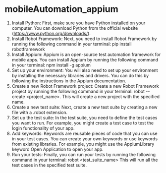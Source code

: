 # mobileAutomation_appium
1. Install Python: First, make sure you have Python installed on your computer. 
You can download Python from the official website (https://www.python.org/downloads/).
2. Install Robot Framework: Next, you need to install Robot Framework by running the following command in your terminal: 
pip install robotframework
3. Install Appium: Appium is an open-source test automation framework for mobile apps. You can install Appium by running the following command in your terminal: 
npm install -g appium
4. Set up your environment: You will also need to set up your environment by installing the necessary libraries and drivers. 
You can do this by following the instructions in the Appium documentation.
5. Create a new Robot Framework project:
 Create a new Robot Framework project by running the following command in your terminal: 
 robot --create <project_name>.
 This will create a new project with the specified name.
6. Create a new test suite: 
Next, create a new test suite by creating a new file with a .robot extension.
7. Set up the test suite: In the test suite, you need to define the test cases you want to run. 
For example, you might create a test case to test the login functionality of your app.
8. Add keywords: 
Keywords are reusable pieces of code that you can use in your test cases. 
You can create your own keywords or use keywords from existing libraries. 
For example, you might use the AppiumLibrary keyword Open Application to open your app.
9. Run your tests: Finally, you can run your tests by running the following command in your terminal: 
robot <test_suite_name>
This will run all the test cases in the specified test suite.
